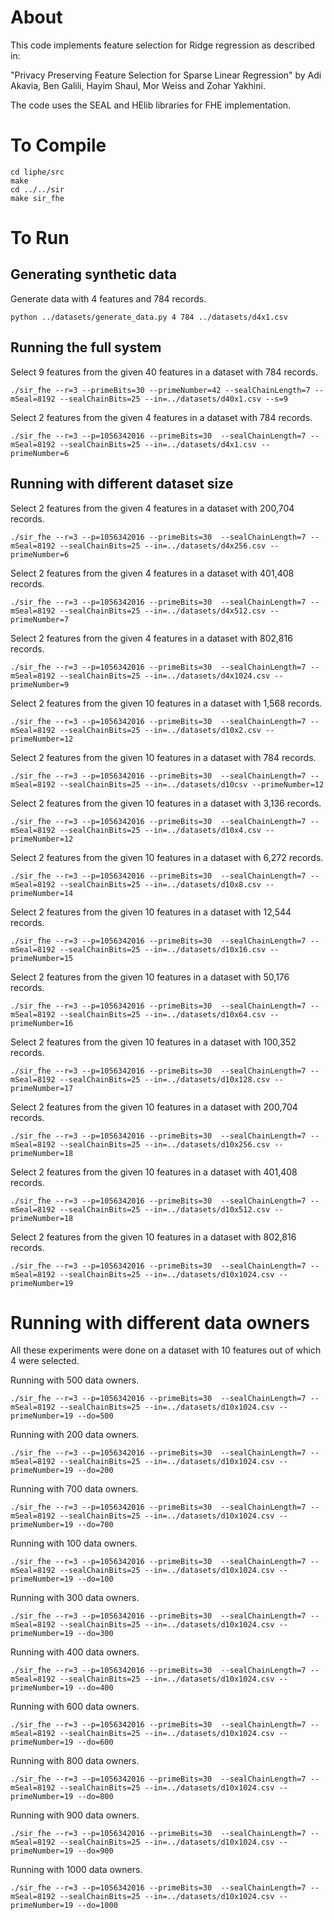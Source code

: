 # About

This code implements feature selection for Ridge regression as described in:

"Privacy Preserving Feature Selection for Sparse Linear Regression"
by Adi Akavia, Ben Galili, Hayim Shaul, Mor Weiss and Zohar Yakhini.


The code uses the SEAL and HElib libraries for FHE implementation.

# To Compile

```
cd liphe/src
make
cd ../../sir
make sir_fhe
```

# To Run

## Generating synthetic data
Generate data with 4 features and 784 records.
```
python ../datasets/generate_data.py 4 784 ../datasets/d4x1.csv
```

## Running the full system


Select 9 features from the given 40 features in a dataset with 784 records.
```
./sir_fhe --r=3 --primeBits=30 --primeNumber=42 --sealChainLength=7 --mSeal=8192 --sealChainBits=25 --in=../datasets/d40x1.csv --s=9
```

Select 2 features from the given 4 features in a dataset with 784 records.
```
./sir_fhe --r=3 --p=1056342016 --primeBits=30  --sealChainLength=7 --mSeal=8192 --sealChainBits=25 --in=../datasets/d4x1.csv --primeNumber=6
```





## Running with different dataset size


Select 2 features from the given 4 features in a dataset with 200,704 records.
```
./sir_fhe --r=3 --p=1056342016 --primeBits=30  --sealChainLength=7 --mSeal=8192 --sealChainBits=25 --in=../datasets/d4x256.csv --primeNumber=6
```

Select 2 features from the given 4 features in a dataset with 401,408 records.
```
./sir_fhe --r=3 --p=1056342016 --primeBits=30  --sealChainLength=7 --mSeal=8192 --sealChainBits=25 --in=../datasets/d4x512.csv --primeNumber=7
```

Select 2 features from the given 4 features in a dataset with 802,816 records.
```
./sir_fhe --r=3 --p=1056342016 --primeBits=30  --sealChainLength=7 --mSeal=8192 --sealChainBits=25 --in=../datasets/d4x1024.csv --primeNumber=9
```

Select 2 features from the given 10 features in a dataset with 1,568 records.
```
./sir_fhe --r=3 --p=1056342016 --primeBits=30  --sealChainLength=7 --mSeal=8192 --sealChainBits=25 --in=../datasets/d10x2.csv --primeNumber=12
```

Select 2 features from the given 10 features in a dataset with 784 records.
```
./sir_fhe --r=3 --p=1056342016 --primeBits=30  --sealChainLength=7 --mSeal=8192 --sealChainBits=25 --in=../datasets/d10csv --primeNumber=12
```

Select 2 features from the given 10 features in a dataset with 3,136 records.
```
./sir_fhe --r=3 --p=1056342016 --primeBits=30  --sealChainLength=7 --mSeal=8192 --sealChainBits=25 --in=../datasets/d10x4.csv --primeNumber=12
```

Select 2 features from the given 10 features in a dataset with 6,272 records.
```
./sir_fhe --r=3 --p=1056342016 --primeBits=30  --sealChainLength=7 --mSeal=8192 --sealChainBits=25 --in=../datasets/d10x8.csv --primeNumber=14
```

Select 2 features from the given 10 features in a dataset with 12,544 records.
```
./sir_fhe --r=3 --p=1056342016 --primeBits=30  --sealChainLength=7 --mSeal=8192 --sealChainBits=25 --in=../datasets/d10x16.csv --primeNumber=15
```

Select 2 features from the given 10 features in a dataset with 50,176 records.
```
./sir_fhe --r=3 --p=1056342016 --primeBits=30  --sealChainLength=7 --mSeal=8192 --sealChainBits=25 --in=../datasets/d10x64.csv --primeNumber=16
```

Select 2 features from the given 10 features in a dataset with 100,352 records.
```
./sir_fhe --r=3 --p=1056342016 --primeBits=30  --sealChainLength=7 --mSeal=8192 --sealChainBits=25 --in=../datasets/d10x128.csv --primeNumber=17
```

Select 2 features from the given 10 features in a dataset with 200,704 records.
```
./sir_fhe --r=3 --p=1056342016 --primeBits=30  --sealChainLength=7 --mSeal=8192 --sealChainBits=25 --in=../datasets/d10x256.csv --primeNumber=18
```

Select 2 features from the given 10 features in a dataset with 401,408 records.

```
./sir_fhe --r=3 --p=1056342016 --primeBits=30  --sealChainLength=7 --mSeal=8192 --sealChainBits=25 --in=../datasets/d10x512.csv --primeNumber=18
```

Select 2 features from the given 10 features in a dataset with 802,816 records.
```
./sir_fhe --r=3 --p=1056342016 --primeBits=30  --sealChainLength=7 --mSeal=8192 --sealChainBits=25 --in=../datasets/d10x1024.csv --primeNumber=19
```



# Running with different data owners

All these experiments were done on a dataset with 10 features out of which 4 were selected.


Running with 500 data owners.
```
./sir_fhe --r=3 --p=1056342016 --primeBits=30  --sealChainLength=7 --mSeal=8192 --sealChainBits=25 --in=../datasets/d10x1024.csv --primeNumber=19 --do=500
```

Running with 200 data owners.
```
./sir_fhe --r=3 --p=1056342016 --primeBits=30  --sealChainLength=7 --mSeal=8192 --sealChainBits=25 --in=../datasets/d10x1024.csv --primeNumber=19 --do=200
```

Running with 700 data owners.
```
./sir_fhe --r=3 --p=1056342016 --primeBits=30  --sealChainLength=7 --mSeal=8192 --sealChainBits=25 --in=../datasets/d10x1024.csv --primeNumber=19 --do=700
```

Running with 100 data owners.
```
./sir_fhe --r=3 --p=1056342016 --primeBits=30  --sealChainLength=7 --mSeal=8192 --sealChainBits=25 --in=../datasets/d10x1024.csv --primeNumber=19 --do=100
```

Running with 300 data owners.
```
./sir_fhe --r=3 --p=1056342016 --primeBits=30  --sealChainLength=7 --mSeal=8192 --sealChainBits=25 --in=../datasets/d10x1024.csv --primeNumber=19 --do=300
```

Running with 400 data owners.
```
./sir_fhe --r=3 --p=1056342016 --primeBits=30  --sealChainLength=7 --mSeal=8192 --sealChainBits=25 --in=../datasets/d10x1024.csv --primeNumber=19 --do=400
```

Running with 600 data owners.
```
./sir_fhe --r=3 --p=1056342016 --primeBits=30  --sealChainLength=7 --mSeal=8192 --sealChainBits=25 --in=../datasets/d10x1024.csv --primeNumber=19 --do=600
```

Running with 800 data owners.
```
./sir_fhe --r=3 --p=1056342016 --primeBits=30  --sealChainLength=7 --mSeal=8192 --sealChainBits=25 --in=../datasets/d10x1024.csv --primeNumber=19 --do=800
```

Running with 900 data owners.
```
./sir_fhe --r=3 --p=1056342016 --primeBits=30  --sealChainLength=7 --mSeal=8192 --sealChainBits=25 --in=../datasets/d10x1024.csv --primeNumber=19 --do=900
```

Running with 1000 data owners.
```
./sir_fhe --r=3 --p=1056342016 --primeBits=30  --sealChainLength=7 --mSeal=8192 --sealChainBits=25 --in=../datasets/d10x1024.csv --primeNumber=19 --do=1000
```

